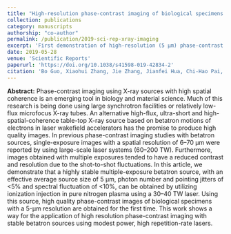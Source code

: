 ```yaml
---
title: "High-resolution phase-contrast imaging of biological specimens using a stable betatron X-ray source in the multiple-exposure mode"
collection: publications
category: manuscripts
authorship: "co-author"
permalink: /publication/2019-sci-rep-xray-imaging
excerpt: 'First demonstration of high-resolution (5 μm) phase-contrast imaging using stable betatron X-ray source with <5% jitter in multiple-exposure mode, achieving biological imaging with modest 30-40 TW lasers for practical tabletop applications.'
date: 2019-05-28
venue: 'Scientific Reports'
paperurl: 'https://doi.org/10.1038/s41598-019-42834-2'
citation: 'Bo Guo, Xiaohui Zhang, Jie Zhang, Jianfei Hua, Chi-Hao Pai, Chaojie Zhang, Hsu-Hsin Chu, Warren B. Mori, Chan Joshi, Jyhpyng Wang, Wei Lu, "High-resolution phase-contrast imaging of biological specimens using a stable betatron X-ray source in the multiple-exposure mode," <i>Sci. Rep.</i> 9, 7796 (2019).'
---
```


**Abstract:** Phase-contrast imaging using X-ray sources with high spatial coherence is an emerging tool in biology and material science. Much of this research is being done using large synchrotron facilities or relatively low-flux microfocus X-ray tubes. An alternative high-flux, ultra-short and high-spatial-coherence table-top X-ray source based on betatron motions of electrons in laser wakefield accelerators has the promise to produce high quality images. In previous phase-contrast imaging studies with betatron sources, single-exposure images with a spatial resolution of 6–70 μm were reported by using large-scale laser systems (60–200 TW). Furthermore, images obtained with multiple exposures tended to have a reduced contrast and resolution due to the shot-to-shot fluctuations. In this article, we demonstrate that a highly stable multiple-exposure betatron source, with an effective average source size of 5 μm, photon number and pointing jitters of <5% and spectral fluctuation of <10%, can be obtained by utilizing ionization injection in pure nitrogen plasma using a 30–40 TW laser. Using this source, high quality phase-contrast images of biological specimens with a 5-μm resolution are obtained for the first time. This work shows a way for the application of high resolution phase-contrast imaging with stable betatron sources using modest power, high repetition-rate lasers.
